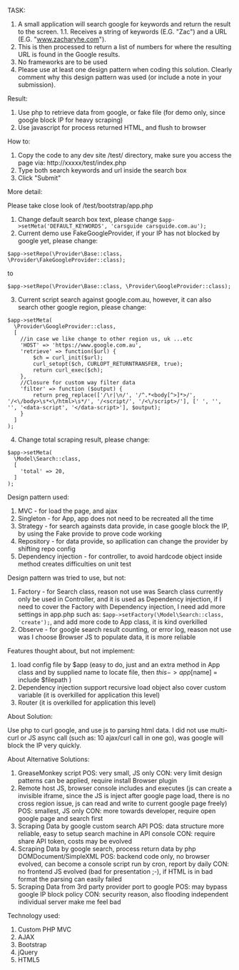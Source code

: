TASK:

1. A small application will search google for keywords and return the result to the
   screen.
1.1. Receives a string of keywords (E.G. "Zac") and a URL (E.G. "www.zacharyhe.com").
2. This is then processed to return a list of numbers for where the resulting URL is
   found in the Google results.
3. No frameworks are to be used
4. Please use at least one design pattern when coding this solution. Clearly comment
   why this design pattern was used (or include a note in your submission).

Result:

1. Use php to retrieve data from google, or fake file (for demo only, since google
   block IP for heavy scraping)
2. Use javascript for process returned HTML, and flush to browser

How to:

1. Copy the code to any dev site /test/ directory, make sure you access the page via: http://xxxxx/test/index.php
2. Type both search keywords and url inside the search box
3. Click "Submit"

More detail:

Please take close look of /test/bootstrap/app.php

1. Change default search box text, please change ```$app->setMeta('DEFAULT_KEYWORDS', 'carsguide carsguide.com.au');```
2. Current demo use FakeGoogleProvider, if your IP has not blocked by google yet, please change:
```
$app->setRepo(\Provider\Base::class, \Provider\FakeGoogleProvider::class);
```
to
```
$app->setRepo(\Provider\Base::class, \Provider\GoogleProvider::class);
```
3. Current script search against google.com.au, however, it can also search other google region, please change:
```
$app->setMeta(
  \Provider\GoogleProvider::class,
  [
    //in case we like change to other region us, uk ...etc
    'HOST' => 'https://www.google.com.au',
    'retrieve' => function($url) {
        $ch = curl_init($url);
        curl_setopt($ch, CURLOPT_RETURNTRANSFER, true);
        return curl_exec($ch);
    },
    //Closure for custom way filter data
    'filter' => function ($output) {
        return preg_replace(['/\r|\n/', '/^.*<body[^>]*>/', '/<\/body>\s*<\/html>\s*/', '/<script/', '/<\/script>/'], [' ', '', '', '<data-script', '</data-script>'], $output);
    }
  ]
);
```
4. Change total scraping result, please change:
```
$app->setMeta(
  \Model\Search::class,
  [
    'total' => 20,
  ]
);
```

Design pattern used:

1. MVC - for load the page, and ajax
2. Singleton - for App, app does not need to be recreated all the time
3. Strategy - for search againsts data provide, in case google block the IP, by using the Fake provide to prove code working
4. Repository - for data provide, so apllication can change the provider by shifting repo config
5. Dependency injection - for controller, to avoid hardcode object inside method creates difficulties on unit test

Design pattern was tried to use, but not:

1. Factory - for Search class, reason not use was Search class currently only be
   used in Controller, and it is used as Dependency injection, if I need to cover
   the Factory with Dependency injection, I need add more settings in app.php such
   as: ```$app->setFactory(\Model\Search::class, 'create');```, and add more code
   to App class, it is kind overkilled
2. Observe - for google search result counting, or error log, reason not use was I
   choose Browser JS to populate data, it is more reliable

Features thought about, but not implement:

1. load config file by $app (easy to do, just and an extra method in App class and
   by supplied name to locate file, then $this->app[$name] = include $filepath )
2. Dependency injection support recursive load object also cover custom variable
   (it is overkilled for application this level)
3. Router (it is overkilled for application this level)

About Solution:

Use php to curl google, and use js to parsing html data. I did not use multi-curl
or JS async call (such as: 10 ajax/curl call in one go), was google will block the
IP very quickly.

About Alternative Solutions:

1. GreaseMonkey script
   POS: very small, JS only
   CON: very limit design patterns can be applied, require install Browser plugin
2. Remote host JS, browser console includes and executes (js can create a invisible
   iframe, since the JS is inject after google page load, there is no cross region
   issue, js can read and write to current google page freely)
   POS: smallest, JS only
   CON: more towards developer, require open google page and search first
3. Scraping Data by google custom search API
   POS: data structure more reliable, easy to setup search machine in API console
   CON: require share API token, costs may be evolved
4. Scraping Data by google search, process return data by php DOMDocument/SimpleXML
   POS: backend code only, no browser evolved, can become a console script run by
   cron, report by daily
   CON: no frontend JS evolved (bad for presentation ;-\), if HTML is in bad format
   the parsing can easily failed
5. Scraping Data from 3rd party provider port to google
   POS: may bypass google IP block policy
   CON: security reason, also flooding independent individual server make me feel
   bad

Technology used:

1. Custom PHP MVC
2. AJAX
4. Bootstrap
5. jQuery
6. HTML5